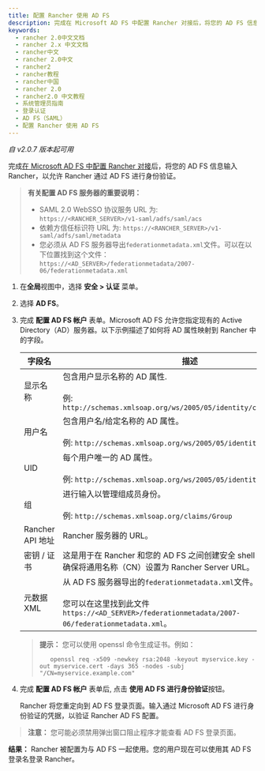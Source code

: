 ```yaml
---
title: 配置 Rancher 使用 AD FS
description: 完成在 Microsoft AD FS 中配置 Rancher 对接后，将您的 AD FS 信息输入 Rancher，以允许 Rancher 通过 AD FS 进行身份验证。
keywords:
  - rancher 2.0中文文档
  - rancher 2.x 中文文档
  - rancher中文
  - rancher 2.0中文
  - rancher2
  - rancher教程
  - rancher中国
  - rancher 2.0
  - rancher2.0 中文教程
  - 系统管理员指南
  - 登录认证
  - AD FS（SAML）
  - 配置 Rancher 使用 AD FS
---
```


_自 v2.0.7 版本起可用_

完成[在 Microsoft AD FS 中配置 Rancher 对接](/docs/admin-settings/authentication/microsoft-adfs/microsoft-adfs-setup/_index)后，将您的 AD FS 信息输入 Rancher，以允许 Rancher 通过 AD FS 进行身份验证。

> **有关配置 AD FS 服务器的重要说明：**
>
> - SAML 2.0 WebSSO 协议服务 URL 为: `https://<RANCHER_SERVER>/v1-saml/adfs/saml/acs`
> - 依赖方信任标识符 URL 为: `https://<RANCHER_SERVER>/v1-saml/adfs/saml/metadata`
> - 您必须从 AD FS 服务器导出`federationmetadata.xml`文件。可以在以下位置找到这个文件：`https://<AD_SERVER>/federationmetadata/2007-06/federationmetadata.xml`

1.  在**全局**视图中，选择 **安全 > 认证** 菜单。

2.  选择 **AD FS**。

3.  完成 **配置 AD FS 帐户** 表单。Microsoft AD FS 允许您指定现有的 Active Directory（AD）服务器。以下示例描述了如何将 AD 属性映射到 Rancher 中的字段。

    | 字段名           | 描述                                                                                                                                                           |
    | ---------------- | -------------------------------------------------------------------------------------------------------------------------------------------------------------- |
    | 显示名称         | 包含用户显示名称的 AD 属性. <br/><br/>例: `http://schemas.xmlsoap.org/ws/2005/05/identity/claims/givenname`                                                    |
    | 用户名           | 包含用户名/给定名称的 AD 属性。 <br/><br/>例: `http://schemas.xmlsoap.org/ws/2005/05/identity/claims/name`                                                     |
    | UID              | 每个用户唯一的 AD 属性。 <br/><br/>例: `http://schemas.xmlsoap.org/ws/2005/05/identity/claims/upn`                                                             |
    | 组               | 进行输入以管理组成员身份。 <br/><br/>例: `http://schemas.xmlsoap.org/claims/Group`                                                                             |
    | Rancher API 地址 | Rancher 服务器的 URL。                                                                                                                                         |
    | 密钥 / 证书      | 这是用于在 Rancher 和您的 AD FS 之间创建安全 shell 的密钥证书对。确保将通用名称（CN）设置为 Rancher Server URL。                                               |
    | 元数据 XML       | 从 AD FS 服务器导出的`federationmetadata.xml`文件。 <br/><br/>您可以在这里找到此文件 `https://<AD_SERVER>/federationmetadata/2007-06/federationmetadata.xml`。 |

    > **提示：** 您可以使用 openssl 命令生成证书。例如：
    >
    >        openssl req -x509 -newkey rsa:2048 -keyout myservice.key -out myservice.cert -days 365 -nodes -subj "/CN=myservice.example.com"

4.  完成 **配置 AD FS 帐户** 表单后, 点击 **使用 AD FS 进行身份验证**按钮。

    Rancher 将您重定向到 AD FS 登录页面。输入通过 Microsoft AD FS 进行身份验证的凭据，以验证 Rancher AD FS 配置。

> **注意：** 您可能必须禁用弹出窗口阻止程序才能查看 AD FS 登录页面。

**结果：** Rancher 被配置为与 AD FS 一起使用。您的用户现在可以使用其 AD FS 登录名登录 Rancher。
